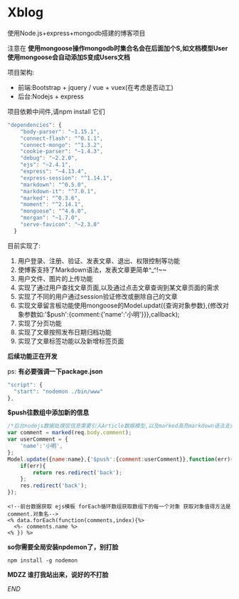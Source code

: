 # Xblog
使用Node.js+express+mongodb搭建的博客项目

注意在 **使用mongoose操作mongodb时集合名会在后面加个S,如文档模型User使用mongoose会自动添加S变成Users文档**

项目架构:

* 前端:Bootstrap + jquery / vue + vuex(在考虑是否动工)
* 后台:Nodejs + express

项目依赖中间件,请npm install 它们

```javascript
"dependencies": {
    "body-parser": "~1.15.1",
    "connect-flash": "^0.1.1",
    "connect-mongo": "^1.3.2",
    "cookie-parser": "~1.4.3",
    "debug": "~2.2.0",
    "ejs": "~2.4.1",
    "express": "~4.13.4",
    "express-session": "^1.14.1",
    "markdown": "^0.5.0",
    "markdown-it": "^7.0.1",
    "marked": "^0.3.6",
    "moment": "^2.14.1",
    "mongoose": "^4.6.0",
    "morgan": "~1.7.0",
    "serve-favicon": "~2.3.0"
  }
```
目前实现了:

1. 用户登录、注册、验证、发表文章、退出、权限控制等功能
2. 使博客支持了Markdown语法，发表文章更简单^_^!~~
3. 用户文件、图片的上传功能
4. 实现了通过用户查找文章页面,以及通过点击文章查询到某文章页面的需求
5. 实现了不同的用户通过session验证修改或删除自己的文章
6. 实现文章留言板功能使用mongoose的Model.updat({查询对象参数},{修改对象参数如:'$push':{comment:{'name':'小明'}}},callback);
7. 实现了分页功能
8. 实现了文章按照发布日期归档功能
9. 实现了文章标签功能以及新增标签页面

**后续功能正在开发**

ps: **有必要强调一下package.json**

``` javascript
"script": {
  "start": "nodemon ./bin/www"
},
```
**$push往数组中添加新的信息**

``` javascript
/*后台nodejs数据处理层信息需要引入Article数据模型,以及marked高亮markdown语法支持*/
var comment = marked(req.body.comment);
var userComment = {
    'name':'小明',
};
Model.update({name:name},{'$push':{comment:userComment}},function(err){
    if(err){
        return res.redirect('back');
    };
    res.redirect('back');
});
```
``` ejs
<!--前台数据获取 ejs模板 forEach循环数组获取数组下的每一个对象 获取对象值得方法是 comment.对象名-->
<% data.forEach(function(comments,index){%>
  <%- comments.name %>  
<% }) %>
```

**so你需要全局安装npdemon了，别打脸**

``` code
npm install -g nodemon
```
**MDZZ 谁打我站出来，说好的不打脸**

*END*
